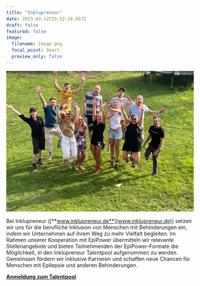 ```yaml
---
title: "Inklupreneur"
date: 2023-03-12T15:52:24.657Z
draft: false
featured: false
image:
  filename: Image.png
  focal_point: Smart
  preview_only: false
---
```


![Inklupreneur](Image.jpg)

Bei Inklupreneur ([**www.inklupreneur.de**](www.inklupreneur.de)) setzen wir uns für die berufliche Inklusion von Menschen mit Behinderungen ein, indem wir Unternehmen auf ihrem Weg zu mehr Vielfalt begleiten. Im Rahmen unserer Kooperation mit EpiPower übermitteln wir relevante Stellenangebote und bieten Teilnehmenden der EpiPower-Formate die Möglichkeit, in den Inklupreneur Talentpool aufgenommen zu werden. Gemeinsam fördern wir inklusive Karrieren und schaffen neue Chancen für Menschen mit Epilepsie und anderen Behinderungen.

[**Anmeldung zum Talentpool**](https://cloud.seatable.io/dtable/forms/custom/talentprofil-anlegen/)